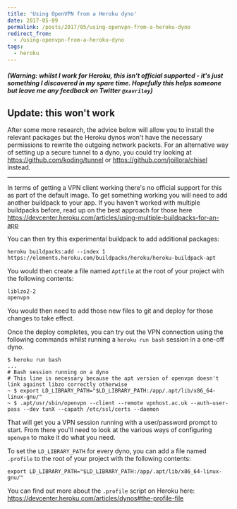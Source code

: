 ```yaml
---
title: 'Using OpenVPN from a Heroku dyno'
date: 2017-05-09
permalink: /posts/2017/05/using-openvpn-from-a-heroku-dyno
redirect_from:
  - /using-openvpn-from-a-heroku-dyno
tags:
  - heroku
---
```


##### (Warning: whilst I work for Heroku, this isn't official supported - it's just something I discovered in my spare time. Hopefully this helps someone but leave me any feedback on Twitter `@xavriley`)

## Update: this won't work

After some more research, the advice below will allow you to install the relevant packages but the Heroku dynos won't have the necessary permissions to rewrite the outgoing network packets. For an alternative way of setting up a secure tunnel to a dyno, you could try looking at https://github.com/koding/tunnel or https://github.com/jpillora/chisel instead.

---------------------------

In terms of getting a VPN client working there's no official support for this as part of the default image. To get something working you will need to add another buildpack to your app. If you haven't worked with multiple buildpacks before, read up on the best approach for those here https://devcenter.heroku.com/articles/using-multiple-buildpacks-for-an-app

You can then try this experimental buildpack to add additional packages:

    heroku buildpacks:add --index 1 https://elements.heroku.com/buildpacks/heroku/heroku-buildpack-apt

You would then create a file named `Aptfile` at the root of your project with the following contents:

```
liblzo2-2
openvpn
```

You would then need to add those new files to git and deploy for those changes to take effect.

Once the deploy completes, you can try out the VPN connection using the following commands whilst running a `heroku run bash` session in a one-off dyno.

```
$ heroku run bash
...
# Bash session running on a dyno
# This line is necessary because the apt version of openvpn doesn't link against libzo correctly otherwise
~ $ export LD_LIBRARY_PATH="$LD_LIBRARY_PATH:/app/.apt/lib/x86_64-linux-gnu/"
~ $ .apt/usr/sbin/openvpn --client --remote vpnhost.ac.uk --auth-user-pass --dev tunX --capath /etc/ssl/certs --daemon
```

That will get you a VPN session running with a user/password prompt to start. From there you'll need to look at the various ways of configuring `openvpn` to make it do what you need.

To set the `LD_LIBRARY_PATH` for every dyno, you can add a file named `.profile` to the root of your project with the following contents:

```
export LD_LIBRARY_PATH="$LD_LIBRARY_PATH:/app/.apt/lib/x86_64-linux-gnu/"
```

You can find out more about the `.profile` script on Heroku here: https://devcenter.heroku.com/articles/dynos#the-profile-file
